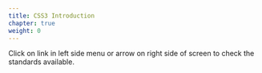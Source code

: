 ```yaml
---
title: CSS3 Introduction
chapter: true
weight: 0
---
```





<div class="padding highlightable">

  <p>
    Click on link in left side menu or arrow on right side of screen to check the standards available.
  </p>

</div>
